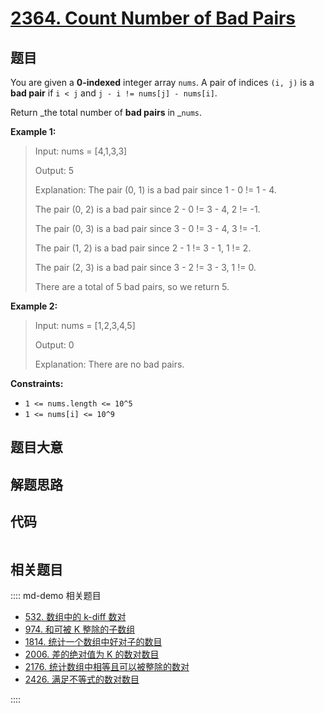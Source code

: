 # [2364. Count Number of Bad Pairs](https://leetcode.com/problems/count-number-of-bad-pairs/)

## 题目

You are given a **0-indexed** integer array `nums`. A pair of indices `(i, j)`
is a **bad pair** if `i < j` and `j - i != nums[j] - nums[i]`.

Return _the total number of **bad pairs** in _`nums`.

**Example 1:**

> Input: nums = [4,1,3,3]
>
> Output: 5
>
> Explanation: The pair (0, 1) is a bad pair since 1 - 0 != 1 - 4.
>
> The pair (0, 2) is a bad pair since 2 - 0 != 3 - 4, 2 != -1.
>
> The pair (0, 3) is a bad pair since 3 - 0 != 3 - 4, 3 != -1.
>
> The pair (1, 2) is a bad pair since 2 - 1 != 3 - 1, 1 != 2.
>
> The pair (2, 3) is a bad pair since 3 - 2 != 3 - 3, 1 != 0.
>
> There are a total of 5 bad pairs, so we return 5.

**Example 2:**

> Input: nums = [1,2,3,4,5]
>
> Output: 0
>
> Explanation: There are no bad pairs.

**Constraints:**

- `1 <= nums.length <= 10^5`
- `1 <= nums[i] <= 10^9`

## 题目大意

## 解题思路

## 代码

```javascript

```

## 相关题目

:::: md-demo 相关题目

- [532. 数组中的 k-diff 数对](https://leetcode.com/problems/k-diff-pairs-in-an-array)
- [974. 和可被 K 整除的子数组](https://leetcode.com/problems/subarray-sums-divisible-by-k)
- [1814. 统计一个数组中好对子的数目](https://leetcode.com/problems/count-nice-pairs-in-an-array)
- [2006. 差的绝对值为 K 的数对数目](https://leetcode.com/problems/count-number-of-pairs-with-absolute-difference-k)
- [2176. 统计数组中相等且可以被整除的数对](https://leetcode.com/problems/count-equal-and-divisible-pairs-in-an-array)
- [2426. 满足不等式的数对数目](https://leetcode.com/problems/number-of-pairs-satisfying-inequality)

::::

